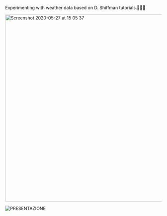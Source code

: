 Experimenting with weather data based on D. Shiffman tutorials.🖖🙇‍♂️

<img width="602" alt="Screenshot 2020-05-27 at 15 05 37" src="https://user-images.githubusercontent.com/67789249/115875829-eebd1580-a445-11eb-9eb1-d1bcd56ed9ec.png">

![PRESENTAZIONE](https://user-images.githubusercontent.com/67789249/115875699-c6351b80-a445-11eb-86f4-db78e29eff7c.jpg)

